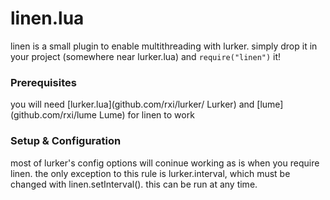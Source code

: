 # linen.lua


linen is a small plugin to enable multithreading with lurker. simply drop it in your project (somewhere near lurker.lua) and `require("linen")` it!


### Prerequisites
you will need [lurker.lua](github.com/rxi/lurker/ Lurker) and [lume](github.com/rxi/lume Lume) for linen to work



### Setup & Configuration
most of lurker's config options will coninue working as is when you require linen. the only exception to this rule is lurker.interval, which must be changed with linen.setInterval(). this can be run at any time.
